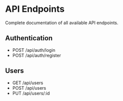 # API Endpoints

Complete documentation of all available API endpoints.

## Authentication
- POST /api/auth/login
- POST /api/auth/register

## Users
- GET /api/users
- POST /api/users
- PUT /api/users/:id